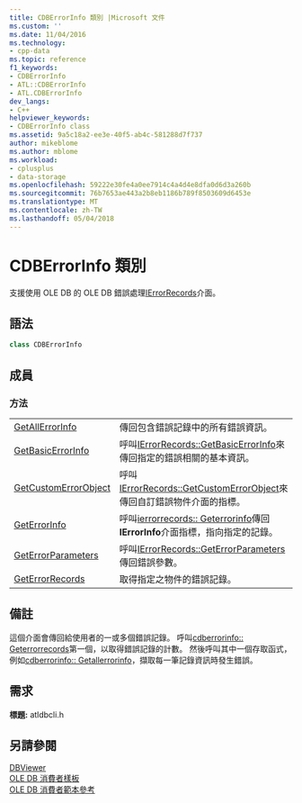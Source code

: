 ```yaml
---
title: CDBErrorInfo 類別 |Microsoft 文件
ms.custom: ''
ms.date: 11/04/2016
ms.technology:
- cpp-data
ms.topic: reference
f1_keywords:
- CDBErrorInfo
- ATL::CDBErrorInfo
- ATL.CDBErrorInfo
dev_langs:
- C++
helpviewer_keywords:
- CDBErrorInfo class
ms.assetid: 9a5c18a2-ee3e-40f5-ab4c-581288d7f737
author: mikeblome
ms.author: mblome
ms.workload:
- cplusplus
- data-storage
ms.openlocfilehash: 59222e30fe4a0ee7914c4a4d4e8dfa0d6d3a260b
ms.sourcegitcommit: 76b7653ae443a2b8eb1186b789f8503609d6453e
ms.translationtype: MT
ms.contentlocale: zh-TW
ms.lasthandoff: 05/04/2018
---
```

# <a name="cdberrorinfo-class"></a>CDBErrorInfo 類別
支援使用 OLE DB 的 OLE DB 錯誤處理[IErrorRecords](https://msdn.microsoft.com/en-us/library/ms718112.aspx)介面。  
  
## <a name="syntax"></a>語法

```cpp
class CDBErrorInfo  
```  
  
## <a name="members"></a>成員  
  
### <a name="methods"></a>方法  
  
|||  
|-|-|  
|[GetAllErrorInfo](../../data/oledb/cdberrorinfo-getallerrorinfo.md)|傳回包含錯誤記錄中的所有錯誤資訊。|  
|[GetBasicErrorInfo](../../data/oledb/cdberrorinfo-getbasicerrorinfo.md)|呼叫[IErrorRecords::GetBasicErrorInfo](https://msdn.microsoft.com/en-us/library/ms723907.aspx)來傳回指定的錯誤相關的基本資訊。|  
|[GetCustomErrorObject](../../data/oledb/cdberrorinfo-getcustomerrorobject.md)|呼叫[IErrorRecords::GetCustomErrorObject](https://msdn.microsoft.com/en-us/library/ms725417.aspx)來傳回自訂錯誤物件介面的指標。|  
|[GetErrorInfo](../../data/oledb/cdberrorinfo-geterrorinfo.md)|呼叫[ierrorrecords:: Geterrorinfo](https://msdn.microsoft.com/en-us/library/ms711230.aspx)傳回**IErrorInfo**介面指標，指向指定的記錄。|  
|[GetErrorParameters](../../data/oledb/cdberrorinfo-geterrorparameters.md)|呼叫[IErrorRecords::GetErrorParameters](https://msdn.microsoft.com/en-us/library/ms715793.aspx)傳回錯誤參數。|  
|[GetErrorRecords](../../data/oledb/cdberrorinfo-geterrorrecords.md)|取得指定之物件的錯誤記錄。|  
  
## <a name="remarks"></a>備註  
 這個介面會傳回給使用者的一或多個錯誤記錄。 呼叫[cdberrorinfo:: Geterrorrecords](../../data/oledb/cdberrorinfo-geterrorrecords.md)第一個，以取得錯誤記錄的計數。 然後呼叫其中一個存取函式，例如[cdberrorinfo:: Getallerrorinfo](../../data/oledb/cdberrorinfo-getallerrorinfo.md)，擷取每一筆記錄資訊時發生錯誤。  
  
## <a name="requirements"></a>需求  
 **標題:** atldbcli.h  
  
## <a name="see-also"></a>另請參閱  
 [DBViewer](../../visual-cpp-samples.md)   
 [OLE DB 消費者樣板](../../data/oledb/ole-db-consumer-templates-cpp.md)   
 [OLE DB 消費者範本參考](../../data/oledb/ole-db-consumer-templates-reference.md)